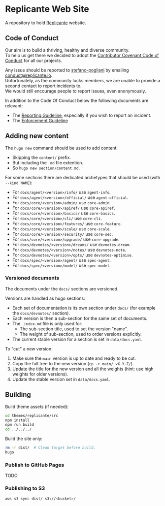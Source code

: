 # Replicante Web Site
A repository to hold [Replicante](https://replicante.io/) website.


## Code of Conduct
Our aim is to build a thriving, healthy and diverse community.  
To help us get there we decided to adopt the [Contributor Covenant Code of Conduct](https://www.contributor-covenant.org/)
for all our projects.

Any issue should be reported to [stefano-pogliani](https://github.com/stefano-pogliani)
by emailing [conduct@replicante.io](mailto:conduct@replicante.io).  
Unfortunately, as the community lucks members, we are unable to provide a second contact to report incidents to.  
We would still encourage people to report issues, even anonymously.

In addition to the Code Of Conduct below the following documents are relevant:

  * The [Reporting Guideline](https://www.replicante.io/conduct/reporting), especially if you wish to report an incident.
  * The [Enforcement Guideline](https://www.replicante.io/conduct/enforcing)


## Adding new content
The `hugo new` command should be used to add content:

  * Skipping the `content/` prefix.
  * But including the `.md` file extention.
  * So `hugo new section/content.md`.

For some sections there are dedicated archetypes that should be used (with `--kind NAME`):

  * For `docs/agent/<version>/info/` use `agent-info`.
  * For `docs/agent/<version>/official/` use `agent-official`.
  * For `docs/core/<version>/admin/` use `core-admin`.
  * For `docs/core/<version>/apiref/` use `core-apiref`.
  * For `docs/core/<version>/basics/` use `core-basics`.
  * For `docs/core/<version>/cli/` use `core-cli`.
  * For `docs/core/<version>/features/` use `core-feature`.
  * For `docs/core/<version>/scale/` use `core-scale`.
  * For `docs/core/<version>/security/` use `core-sec`.
  * For `docs/core/<version>/upgrade/` use `core-upgrade`.
  * For `docs/devnotes/<version>/dreams/` use `devnotes-dream`.
  * For `docs/devnotes/<version>/notes/` use `devnotes-note`.
  * For `docs/devnotes/<version>/opts/` use `devnotes-optimise`.
  * For `docs/spec/<version>/agent/` use `spec-agent`.
  * For `docs/spec/<version>/model/` use `spec-model`.

### Versioned documents
The documents under the `docs/` sections are versioned.

Versions are handled as hugo sections:

  * Each set of documentation is its own section under `docs/` (for example the `docs/devnotes/` section).
  * Each version is then a sub-section for the same set of documents.
  * The `_index.md` file is only used for:
    * The sub-section title, used to set the version "name".
    * The weight of sub-section, used to order versions explicitly.
  * The current stable version for a section is set in `data/docs.yaml`.

To "cut" a new version:

  1. Make sure the `main` version is up to date and ready to be cut.
  2. Copy the full tree to the new version (`cp -r main/ vX.Y.Z/`).
  3. Update the title for the new version and all the weights (hint: use high weights for older versions).
  4. Update the stable version set in `data/docs.yaml`.


## Building
Build theme assets (if needed):
```bash
cd themes/replicante/src
npm install
npm run build
cd ../../../
```

Build the site only:
```bash
rm -r dist/  # Clean target before build.
hugo
```

### Publish to GitHub Pages
TODO

### Publishing to S3
```bash
aws s3 sync dist/ s3://<bucket>/
```
